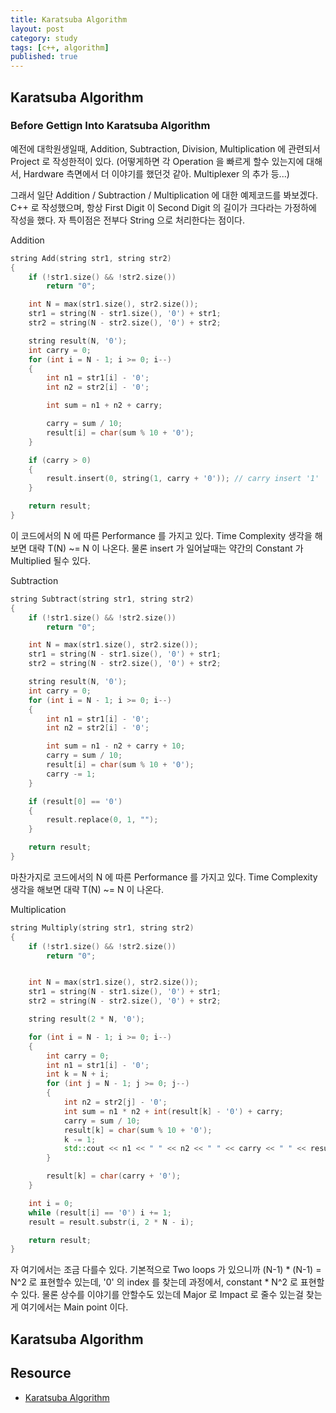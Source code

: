 ```yaml
---
title: Karatsuba Algorithm
layout: post
category: study
tags: [c++, algorithm]
published: true
---
```


## Karatsuba Algorithm

### Before Gettign Into Karatsuba Algorithm

예전에 대학원생일때, Addition, Subtraction, Division, Multiplication 에 관련되서 Project 로 작성한적이 있다. (어떻게하면 각 Operation 을 빠르게 할수 있는지에 대해서, Hardware 측면에서 더 이야기를 했던것 같아. Multiplexer 의 추가 등...)

그래서 일단 Addition / Subtraction / Multiplication 에 대한 예제코드를 봐보겠다. C++ 로 작성했으며, 항상 First Digit 이 Second Digit 의 길이가 크다라는 가정하에 작성을 했다. 자 특이점은 전부다 String 으로 처리한다는 점이다.

Addition
```c++
string Add(string str1, string str2)
{
	if (!str1.size() && !str2.size())
		return "0";

	int N = max(str1.size(), str2.size());
	str1 = string(N - str1.size(), '0') + str1;
	str2 = string(N - str2.size(), '0') + str2;

	string result(N, '0');
	int carry = 0;
	for (int i = N - 1; i >= 0; i--)
	{
		int n1 = str1[i] - '0';
		int n2 = str2[i] - '0';

		int sum = n1 + n2 + carry;

		carry = sum / 10;
		result[i] = char(sum % 10 + '0');
	}

	if (carry > 0)
	{
		result.insert(0, string(1, carry + '0')); // carry insert '1'
	}

	return result;
}
```

이 코드에서의 N 에 따른 Performance 를 가지고 있다. Time Complexity 생각을 해보면 대략 T(N) ~= N 이 나온다. 물론 insert 가 일어날때는 약간의 Constant 가 Multiplied 될수 있다. 

Subtraction
```c++
string Subtract(string str1, string str2)
{
	if (!str1.size() && !str2.size())
		return "0";

	int N = max(str1.size(), str2.size());
	str1 = string(N - str1.size(), '0') + str1;
	str2 = string(N - str2.size(), '0') + str2;

	string result(N, '0');
	int carry = 0;
	for (int i = N - 1; i >= 0; i--)
	{
		int n1 = str1[i] - '0';
		int n2 = str2[i] - '0';

		int sum = n1 - n2 + carry + 10;
		carry = sum / 10;
		result[i] = char(sum % 10 + '0');
		carry -= 1;
	}

	if (result[0] == '0')
	{
		result.replace(0, 1, "");
	}

	return result;
}
```

마찬가지로 코드에서의 N 에 따른 Performance 를 가지고 있다. Time Complexity 생각을 해보면 대략 T(N) ~= N 이 나온다. 

Multiplication
```c++
string Multiply(string str1, string str2)
{
	if (!str1.size() && !str2.size())
		return "0";


	int N = max(str1.size(), str2.size());
	str1 = string(N - str1.size(), '0') + str1;
	str2 = string(N - str2.size(), '0') + str2;

	string result(2 * N, '0');

	for (int i = N - 1; i >= 0; i--)
	{ 
		int carry = 0;
		int n1 = str1[i] - '0';
		int k = N + i;
		for (int j = N - 1; j >= 0; j--)
		{
			int n2 = str2[j] - '0';
			int sum = n1 * n2 + int(result[k] - '0') + carry;
			carry = sum / 10;
			result[k] = char(sum % 10 + '0');
			k -= 1;
			std::cout << n1 << " " << n2 << " " << carry << " " << result << endl;
		}

		result[k] = char(carry + '0');
	}

	int i = 0;
	while (result[i] == '0') i += 1;
	result = result.substr(i, 2 * N - i);

	return result;
}
```

자 여기에서는 조금 다를수 있다. 기본적으로 Two loops 가 있으니까 (N-1) * (N-1) = N^2 로 표현할수 있는데, '0' 의 index 를 찾는데 과정에서, constant * N^2 로 표현할수 있다. 물론 상수를 이야기를 안할수도 있는데 Major 로 Impact 로 줄수 있는걸 찾는게 여기에서는 Main point 이다.

## Karatsuba Algorithm 

## Resource
* [Karatsuba Algorithm](https://en.wikipedia.org/wiki/Karatsuba_algorithm)